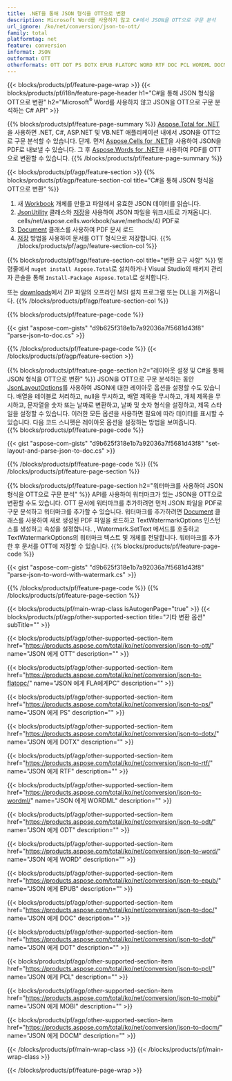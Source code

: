 ```yaml
---
title: .NET을 통해 JSON 형식을 OTT으로 변환
description: Microsoft Word를 사용하지 않고 C#에서 JSON을 OTT으로 구문 분석
url_ignore: /ko/net/conversion/json-to-ott/
family: total
platformtag: net
feature: conversion
informat: JSON
outformat: OTT
otherformats: OTT DOT PS DOTX EPUB FLATOPC WORD RTF DOC PCL WORDML DOCM ODT MOBI
---
```

{{< blocks/products/pf/feature-page-wrap >}}
{{< blocks/products/pf/i18n/feature-page-header h1="C#을 통해 JSON 형식을 OTT으로 변환" h2="Microsoft<sup>&reg;</sup> Word를 사용하지 않고 JSON을 OTT으로 구문 분석하는 C# API" >}}

{{% blocks/products/pf/feature-page-summary %}}
[Aspose.Total for .NET](https://products.aspose.com/total/net/)을 사용하면 .NET, C#, ASP.NET 및 VB.NET 애플리케이션 내에서 JSON을 OTT으로 구문 분석할 수 있습니다. 단계. 먼저 [Aspose.Cells for .NET](https://products.aspose.com/cells/net/)을 사용하여 JSON을 PDF로 내보낼 수 있습니다. 그 후 [Aspose.Words for .NET](https://products.aspose.com/words/net/)을 사용하여 PDF를 OTT으로 변환할 수 있습니다.
{{% /blocks/products/pf/feature-page-summary  %}}

{{< blocks/products/pf/agp/feature-section >}}
{{% blocks/products/pf/agp/feature-section-col title="C#을 통해 JSON 형식을 OTT으로 변환" %}}
1. 새 [Workbook](https://apireference.aspose.com/cells/net/aspose.cells/workbook) 개체를 만들고 파일에서 유효한 JSON 데이터를 읽습니다.
2. [JsonUtility](https://apireference.aspose.com/cells/net/aspose.cells.utility/jsonutility) 클래스와 [저장](https://apireference.aspose.com/)을 사용하여 JSON 파일을 워크시트로 가져옵니다. cells/net/aspose.cells.workbook/save/methods/4) PDF로
3. [Document](https://apireference.aspose.com/words/net/aspose.words/document) 클래스를 사용하여 PDF 문서 로드
4. [저장](https://apireference.aspose.com/words/net/aspose.words.document/save/methods/3) 방법을 사용하여 문서를 OTT 형식으로 저장합니다.
{{% /blocks/products/pf/agp/feature-section-col %}}

{{% blocks/products/pf/agp/feature-section-col title="변환 요구 사항" %}}
명령줄에서 ```nuget install Aspose.Total```로 설치하거나 Visual Studio의 패키지 관리자 콘솔을 통해 ```Install-Package Aspose.Total```로 설치합니다.

또는 [downloads](https://downloads.aspose.com/total/net)에서 ZIP 파일의 오프라인 MSI 설치 프로그램 또는 DLL을 가져옵니다.
{{% /blocks/products/pf/agp/feature-section-col %}}

{{% blocks/products/pf/feature-page-code %}}

{{< gist "aspose-com-gists" "d9b625f318e1b7a92036a7f5681d43f8" "parse-json-to-doc.cs" >}}


{{% /blocks/products/pf/feature-page-code %}}
{{< /blocks/products/pf/agp/feature-section >}}

{{% blocks/products/pf/feature-page-section  h2="레이아웃 설정 및 C#을 통해 JSON 형식을 OTT으로 변환" %}}
JSON을 OTT으로 구문 분석하는 동안 [JsonLayoutOptions](https://apireference.aspose.com/cells/net/aspose.cells.utility/jsonlayoutoptions)를 사용하여 JSON에 대한 레이아웃 옵션을 설정할 수도 있습니다. 배열을 테이블로 처리하고, null을 무시하고, 배열 제목을 무시하고, 개체 제목을 무시하고, 문자열을 숫자 또는 날짜로 변환하고, 날짜 및 숫자 형식을 설정하고, 제목 스타일을 설정할 수 있습니다. 이러한 모든 옵션을 사용하면 필요에 따라 데이터를 표시할 수 있습니다. 다음 코드 스니펫은 레이아웃 옵션을 설정하는 방법을 보여줍니다.  
{{% blocks/products/pf/feature-page-code %}}

{{< gist "aspose-com-gists" "d9b625f318e1b7a92036a7f5681d43f8" "set-layout-and-parse-json-to-doc.cs" >}}

{{% /blocks/products/pf/feature-page-code  %}}
{{% /blocks/products/pf/feature-page-section %}}

{{% blocks/products/pf/feature-page-section  h2="워터마크를 사용하여 JSON 형식을 OTT으로 구문 분석" %}}
API를 사용하여 워터마크가 있는 JSON을 OTT으로 변환할 수도 있습니다. OTT 문서에 워터마크를 추가하려면 먼저 JSON 파일을 PDF로 구문 분석하고 워터마크를 추가할 수 있습니다. 워터마크를 추가하려면 [Document](https://apireference.aspose.com/words/net/aspose.words/document) 클래스를 사용하여 새로 생성된 PDF 파일을 로드하고 TextWatermarkOptions 인스턴스를 생성하고 속성을 설정합니다. , Watermark.SetText 메서드를 호출하고 TextWatermarkOptions의 워터마크 텍스트 및 개체를 전달합니다. 워터마크를 추가한 후 문서를 OTT에 저장할 수 있습니다. 
{{% blocks/products/pf/feature-page-code %}}

{{< gist "aspose-com-gists" "d9b625f318e1b7a92036a7f5681d43f8" "parse-json-to-word-with-watermark.cs" >}}

{{% /blocks/products/pf/feature-page-code  %}}
{{% /blocks/products/pf/feature-page-section %}}

{{< blocks/products/pf/main-wrap-class isAutogenPage="true" >}}
{{< blocks/products/pf/agp/other-supported-section title="기타 변환 옵션" subTitle="" >}}

{{< blocks/products/pf/agp/other-supported-section-item href="https://products.aspose.com/total/ko/net/conversion/json-to-ott/" name="JSON 에게 OTT" description="" >}}

{{< blocks/products/pf/agp/other-supported-section-item href="https://products.aspose.com/total/ko/net/conversion/json-to-flatopc/" name="JSON 에게 FLA에게PC" description="" >}}

{{< blocks/products/pf/agp/other-supported-section-item href="https://products.aspose.com/total/ko/net/conversion/json-to-ps/" name="JSON 에게 PS" description="" >}}

{{< blocks/products/pf/agp/other-supported-section-item href="https://products.aspose.com/total/ko/net/conversion/json-to-dotx/" name="JSON 에게 DOTX" description="" >}}

{{< blocks/products/pf/agp/other-supported-section-item href="https://products.aspose.com/total/ko/net/conversion/json-to-rtf/" name="JSON 에게 RTF" description="" >}}

{{< blocks/products/pf/agp/other-supported-section-item href="https://products.aspose.com/total/ko/net/conversion/json-to-wordml/" name="JSON 에게 WORDML" description="" >}}

{{< blocks/products/pf/agp/other-supported-section-item href="https://products.aspose.com/total/ko/net/conversion/json-to-odt/" name="JSON 에게 ODT" description="" >}}

{{< blocks/products/pf/agp/other-supported-section-item href="https://products.aspose.com/total/ko/net/conversion/json-to-word/" name="JSON 에게 WORD" description="" >}}

{{< blocks/products/pf/agp/other-supported-section-item href="https://products.aspose.com/total/ko/net/conversion/json-to-epub/" name="JSON 에게 EPUB" description="" >}}

{{< blocks/products/pf/agp/other-supported-section-item href="https://products.aspose.com/total/ko/net/conversion/json-to-doc/" name="JSON 에게 DOC" description="" >}}

{{< blocks/products/pf/agp/other-supported-section-item href="https://products.aspose.com/total/ko/net/conversion/json-to-dot/" name="JSON 에게 DOT" description="" >}}

{{< blocks/products/pf/agp/other-supported-section-item href="https://products.aspose.com/total/ko/net/conversion/json-to-pcl/" name="JSON 에게 PCL" description="" >}}

{{< blocks/products/pf/agp/other-supported-section-item href="https://products.aspose.com/total/ko/net/conversion/json-to-mobi/" name="JSON 에게 MOBI" description="" >}}

{{< blocks/products/pf/agp/other-supported-section-item href="https://products.aspose.com/total/ko/net/conversion/json-to-docm/" name="JSON 에게 DOCM" description="" >}}


{{< /blocks/products/pf/main-wrap-class >}}
{{< /blocks/products/pf/main-wrap-class >}}

{{< /blocks/products/pf/feature-page-wrap >}}